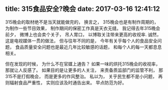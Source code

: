 title: 315食品安全?晚会
date: 2017-03-16 12:41:12
---


315晚会的取材绝不是当天就能做完的， 换言之， 315晚会也是有制作周期的， 为制作一些节目效果， 制作期间的保密工作真是天衣无缝。 我记得去年315晚会前夕， 微博上也会卖个关子， 吊人胃口， 以博取关注带来更高的收视率. 诚然， 这是电视媒体一贯的做法， 但与往年不同的是， 今年有关乎每个人的食品安全问题， 食品质量安全问题也是最近几年比较敏感的话题， 和每个人的每一天都息息相关。 

但在发现的时候， 为什么不在官媒上通告？ 如果一味的烘托315晚会的收视率， 那就让人反感了。 如果目的是让更多的人关注， 来责备质监部门的监管不利， 那315不是打假晚会， 而是更多的作风整治。 私以为， 关乎民生都不是小问题， 再则辐射食品严重性， 实则应该及时通告出来。 早点防范为好。

